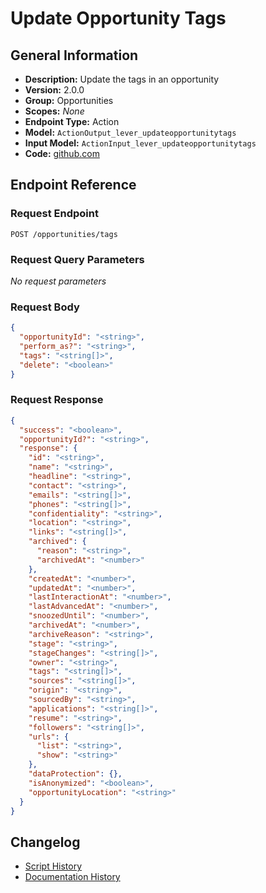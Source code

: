 <!-- BEGIN GENERATED CONTENT -->
# Update Opportunity Tags

## General Information

- **Description:** Update the tags in an opportunity
- **Version:** 2.0.0
- **Group:** Opportunities
- **Scopes:** _None_
- **Endpoint Type:** Action
- **Model:** `ActionOutput_lever_updateopportunitytags`
- **Input Model:** `ActionInput_lever_updateopportunitytags`
- **Code:** [github.com](https://github.com/NangoHQ/integration-templates/tree/main/integrations/lever/actions/update-opportunity-tags.ts)


## Endpoint Reference

### Request Endpoint

`POST /opportunities/tags`

### Request Query Parameters

_No request parameters_

### Request Body

```json
{
  "opportunityId": "<string>",
  "perform_as?": "<string>",
  "tags": "<string[]>",
  "delete": "<boolean>"
}
```

### Request Response

```json
{
  "success": "<boolean>",
  "opportunityId?": "<string>",
  "response": {
    "id": "<string>",
    "name": "<string>",
    "headline": "<string>",
    "contact": "<string>",
    "emails": "<string[]>",
    "phones": "<string[]>",
    "confidentiality": "<string>",
    "location": "<string>",
    "links": "<string[]>",
    "archived": {
      "reason": "<string>",
      "archivedAt": "<number>"
    },
    "createdAt": "<number>",
    "updatedAt": "<number>",
    "lastInteractionAt": "<number>",
    "lastAdvancedAt": "<number>",
    "snoozedUntil": "<number>",
    "archivedAt": "<number>",
    "archiveReason": "<string>",
    "stage": "<string>",
    "stageChanges": "<string[]>",
    "owner": "<string>",
    "tags": "<string[]>",
    "sources": "<string[]>",
    "origin": "<string>",
    "sourcedBy": "<string>",
    "applications": "<string[]>",
    "resume": "<string>",
    "followers": "<string[]>",
    "urls": {
      "list": "<string>",
      "show": "<string>"
    },
    "dataProtection": {},
    "isAnonymized": "<boolean>",
    "opportunityLocation": "<string>"
  }
}
```

## Changelog

- [Script History](https://github.com/NangoHQ/integration-templates/commits/main/integrations/lever/actions/update-opportunity-tags.ts)
- [Documentation History](https://github.com/NangoHQ/integration-templates/commits/main/integrations/lever/actions/update-opportunity-tags.md)

<!-- END  GENERATED CONTENT -->


